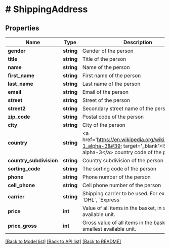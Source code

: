 # # ShippingAddress

## Properties

Name | Type | Description | Notes
------------ | ------------- | ------------- | -------------
**gender** | **string** | Gender of the person | [optional]
**title** | **string** | Title of the person | [optional]
**name** | **string** | Name of the person | [optional]
**first_name** | **string** | First name of the person | [optional]
**last_name** | **string** | Last name of the person | [optional]
**email** | **string** | Email of the person | [optional]
**street** | **string** | Street of the person | [optional]
**street2** | **string** | Secondary street name of the person | [optional]
**zip_code** | **string** | Postal code of the person | [optional]
**city** | **string** | City of the person | [optional]
**country** | **string** | &lt;a href&#x3D;&#39;https://en.wikipedia.org/wiki/ISO_3166-1_alpha-3&#39; target&#x3D;&#39;_blank&#39;&gt;ISO 3166-1 alpha-3&lt;/a&gt; country code of the person | [optional]
**country_subdivision** | **string** | Country subdivision of the person | [optional]
**sorting_code** | **string** | The sorting code of the person | [optional]
**phone** | **string** | Phone number of the person | [optional]
**cell_phone** | **string** | Cell phone number of the person | [optional]
**carrier** | **string** | Shipping carrier to be used. For example: &#x60;DHL&#x60;, &#x60;Express&#x60; | [optional]
**price** | **int** | Value of all items in the basket, in smallest available unit. | [optional]
**price_gross** | **int** | Gross value of all items in the basket, in smallest available unit. | [optional]

[[Back to Model list]](../../README.md#models) [[Back to API list]](../../README.md#endpoints) [[Back to README]](../../README.md)
